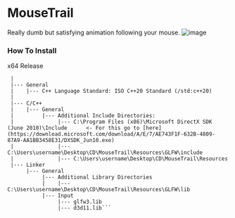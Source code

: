 # MouseTrail
Really dumb but satisfying animation following your mouse.
![image](https://github.com/user-attachments/assets/72085e94-76c7-4ed8-ab09-369f6856c41e)


### How To Install
x64 Release

```MouseTrail Project Properties (Change From Debug To Release):
 |
 |--- General
 |    |--- C++ Language Standard: ISO C++20 Standard (/std:c++20)
 |
 |--- C/C++
 |    |--- General
 |         |--- Additional Include Directories:
 |              |--- C:\Program Files (x86)\Microsoft DirectX SDK (June 2010)\Include      <- For this go to [here](https://download.microsoft.com/download/A/E/7/AE743F1F-632B-4809-87A9-AA1BB3458E31/DXSDK_Jun10.exe)
 |              |--- C:\Users\username\Desktop\CD\MouseTrail\Resources\GLFW\include
 |              |--- C:\Users\username\Desktop\CD\MouseTrail\Resources
 |--- Linker
      |--- General
           |--- Additional Library Directories
           |    |--- C:\Users\username\Desktop\CD\MouseTrail\Resources\GLFW\lib
           |--- Input
                |--- glfw3.lib
                |--- d3d11.lib```
